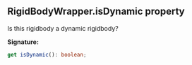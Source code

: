 
## RigidBodyWrapper.isDynamic property

Is this rigidbody a dynamic rigidbody?

**Signature:**

```typescript
get isDynamic(): boolean;
```

